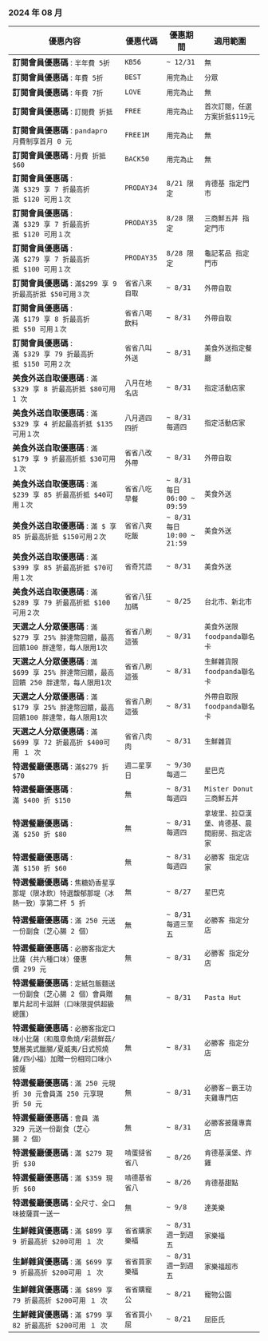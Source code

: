 
###  2024 年 08 月
| 優惠內容 | 優惠代碼 | 優惠期間 | 適用範圍 |
| --- | --- | --- | --- |
|**訂閱會員優惠碼** : ```半年費 5折```|```KB56```|```~ 12/31```|```無```|
|**訂閱會員優惠碼** : ```年費 5折```|```BEST```|```用完為止```|```分眾```|
|**訂閱會員優惠碼** : ```年費 7折```|```LOVE```|```用完為止```|```無```|
|**訂閱會員優惠碼** : ```訂閱費 折抵```|```FREE```|```用完為止```|```首次訂閱，任選方案折抵$119元```|
|**訂閱會員優惠碼** : ```pandapro 月費制享首月 0 元```|```FREE1M```|```用完為止```|```無```|
|**訂閱會員優惠碼** : ```月費 折抵 $60```|```BACK50```|```用完為止```|```無```|
|**訂閱會員優惠碼** : ```滿 $329 享 7 折最高折抵 $120 可用１次```|```PRODAY34```|```8/21 限定```|```肯德基 指定門市```|
|**訂閱會員優惠碼** : ```滿 $329 享 7 折最高折抵 $120 可用１次```|```PRODAY35```|```8/28 限定```|```三商鮮五丼 指定門市```|
|**訂閱會員優惠碼** : ```滿 $279 享 7 折最高折抵 $100 可用１次```|```PRODAY35```|```8/28 限定```|```龜記茗品 指定門市```|
|**訂閱會員優惠碼** : ```滿$299 享 9 折最高折抵 $50可用３次```|```省省八來自取```|```~ 8/31```|```外帶自取```|
|**訂閱會員優惠碼** : ```滿 $179 享 8 折最高折抵 $50 可用１次```|```省省八喝飲料```|```~ 8/31```|```外帶自取```|
|**訂閱會員優惠碼** : ```滿 $329 享 79 折最高折抵 $150 可用２次```|```省省八叫外送```|```~ 8/31```|```美食外送指定餐廳```|
|**美食外送自取優惠碼** : ```滿 $329 享 8 折最高折抵 $80可用 1 次```|```八月在地名店```|```~ 8/31```|```指定活動店家```|
|**美食外送自取優惠碼** : ```滿 $329 享 4 折起最高折抵 $135可用１次```|```八月週四四折```|```~ 8/31 每週四```|```指定活動店家```|
|**美食外送自取優惠碼** : ```滿 $179 享 9 折最高折抵 $30可用１次```|```省省八改外帶```|```~ 8/31```|```外帶自取```|
|**美食外送自取優惠碼** : ```滿 $239 享 85 折最高折抵 $40可用１次```|```省省八吃早餐```|```~ 8/31每日 06:00 ~ 09:59```|```美食外送```|
|**美食外送自取優惠碼** : ```滿 $ 享 85 折最高折抵 $150可用２次```|```省省八爽吃飯```|```~ 8/31每日 10:00 ~ 21:59```|```美食外送```|
|**美食外送自取優惠碼** : ```滿 $399 享 85 折最高折抵 $70可用１次```|```省奇咒語```|```~ 8/31```|```美食外送```|
|**美食外送自取優惠碼** : ```滿 $289 享 79 折最高折抵 $100可用２次```|```省省八狂加碼```|```~ 8/25```|```台北市、新北市```|
|**天選之人分眾優惠碼** : ```滿 $279 享 25% 胖達幣回饋，最高回饋100 胖達幣，每人限用1次```|```省省八刷這張```|```~ 8/31```|```美食外送限foodpanda聯名卡```|
|**天選之人分眾優惠碼** : ```滿 $699 享 25% 胖達幣回饋，最高回饋 250 胖達幣，每人限用1次```|```省省八刷這張```|```~ 8/31```|```生鮮雜貨限foodpanda聯名卡```|
|**天選之人分眾優惠碼** : ```滿 $179 享 25% 胖達幣回饋，最高回饋100 胖達幣，每人限用1次```|```省省八刷這張```|```~ 8/31```|```外帶自取限foodpanda聯名卡```|
|**天選之人分眾優惠碼** : ```滿 $699 享 72 折最高折 $400可用 １ 次```|```省省八肉肉```|```~ 8/31```|```生鮮雜貨```|
|**特選餐廳優惠碼** : ```滿$279 折 $70```|```週二星享日```|```~ 9/30 每週二```|```星巴克```|
|**特選餐廳優惠碼** : ```滿 $400 折 $150```|```無```|```~ 8/31 每週四```|```Mister Donut三商鮮五丼```|
|**特選餐廳優惠碼** : ```滿 $250 折 $80```|```無```|```~ 8/31 每週四```|```拿坡里、拉亞漢堡、肯德基、晨間廚房、指定店家```|
|**特選餐廳優惠碼** : ```滿 $150 折 $60```|```無```|```~ 8/31 每週四```|```必勝客 指定店家```|
|**特選餐廳優惠碼** : ```焦糖奶香星享那堤（限冰飲）特選馥郁那堤（冰熱一致）享第二杯 5 折```|```無```|```~ 8/27```|```星巴克```|
|**特選餐廳優惠碼** : ```滿 250 元送一份副食（芝心腸 2 個）```|```無```|```~ 8/31 每週三至五```|```必勝客 指定分店```|
|**特選餐廳優惠碼** : ```必勝客指定大比薩（共六種口味）優惠價 299 元```|```無```|```~ 8/31```|```必勝客 指定分店```|
|**特選餐廳優惠碼** : ```定紙包飯麵送一份副食（芝心腸 2 個）會員贈單片起司卡滋餅（口味限提供超級總匯）```|```無```|```~ 8/31```|```Pasta Hut```|
|**特選餐廳優惠碼** : ```必勝客指定口味小比薩（和風章魚燒/彩蔬鮮菇/雙層美式臘腸/夏威夷/日式照燒雞/四小福）加贈一份相同口味小披薩```|```無```|```~ 8/31```|```必勝客 指定分店```|
|**特選餐廳優惠碼** : ```滿 250 元現折 30 元會員滿 250 元享現折 50 元```|```無```|```~ 8/31```|```必勝客－霸王功夫雞專門店```|
|**特選餐廳優惠碼** : ```會員 滿329 元送一份副食（芝心腸 2 個）```|```無```|```~ 8/31```|```必勝客披薩專賣店```|
|**特選餐廳優惠碼** : ```滿 $279 現折 $30```|```啃蛋撻省省八```|```~ 8/26```|```肯德基漢堡、炸雞```|
|**特選餐廳優惠碼** : ```滿 $359 現折 $60```|```啃德基省省八```|```~ 8/26```|```肯德基甜點```|
|**特選餐廳優惠碼** : ```全尺寸、全口味披薩買一送一```|```無```|```~ 9/8```|```達美樂```|
|**生鮮雜貨優惠碼** : ```滿 $899 享 9 折最高折 $200可用 １ 次```|```省省購家樂福```|```~ 8/31 週一到週五```|```家樂福```|
|**生鮮雜貨優惠碼** : ```滿 $699 享 9 折最高折 $200可用 １ 次```|```省省買家樂福```|```~ 8/31 週一到週五```|```家樂福超市```|
|**生鮮雜貨優惠碼** : ```滿 $899 享 79 折最高折 $200可用 １ 次```|```省省購寵公```|```~ 8/21```|```寵物公園```|
|**生鮮雜貨優惠碼** : ```滿 $799 享 82 折最高折 $200可用 １ 次```|```省省買小屈```|```~ 8/21```|```屈臣氏```|
